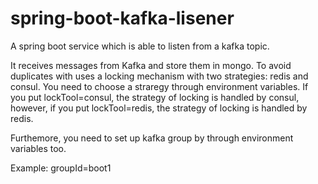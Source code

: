 # spring-boot-kafka-lisener

A spring boot service which is able to listen from a kafka topic.

It receives messages from Kafka and store them in mongo. To avoid duplicates with uses a locking mechanism with two strategies: redis and consul. You need to choose a straregy through environment variables. If you put lockTool=consul, the strategy of locking is handled by consul, however, if you put lockTool=redis, the strategy of locking is handled by redis.

Furthemore, you need to set up kafka group by through environment variables too.

Example: groupId=boot1


